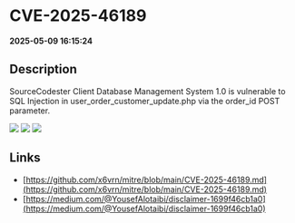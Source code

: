 # CVE-2025-46189

**2025-05-09 16:15:24**

## Description
SourceCodester Client Database Management System 1.0 is vulnerable to SQL Injection in user_order_customer_update.php via the order_id POST parameter.

![](https://img.shields.io/static/v1?label=Score&message=9.8&color=red)
![](https://img.shields.io/static/v1?label=Severity&message=CRITICAL&color=red)
![](https://img.shields.io/static/v1?label=CWE&message=SQL&color=green)

## Links
- [https://github.com/x6vrn/mitre/blob/main/CVE-2025-46189.md](https://github.com/x6vrn/mitre/blob/main/CVE-2025-46189.md)
- [https://medium.com/@YousefAlotaibi/disclaimer-1699f46cb1a0](https://medium.com/@YousefAlotaibi/disclaimer-1699f46cb1a0)
